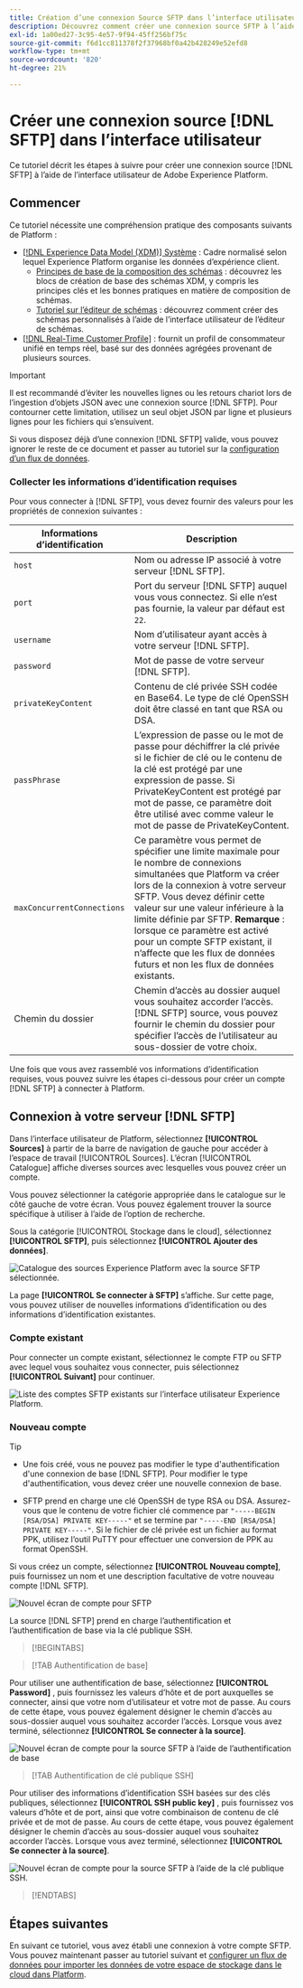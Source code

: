 ```yaml
---
title: Création d’une connexion Source SFTP dans l’interface utilisateur
description: Découvrez comment créer une connexion source SFTP à l’aide de l’interface utilisateur de Adobe Experience Platform.
exl-id: 1a00ed27-3c95-4e57-9f94-45ff256bf75c
source-git-commit: f6d1cc811378f2f37968bf0a42b428249e52efd8
workflow-type: tm+mt
source-wordcount: '820'
ht-degree: 21%

---
```


# Créer une connexion source [!DNL SFTP] dans l’interface utilisateur

Ce tutoriel décrit les étapes à suivre pour créer une connexion source [!DNL SFTP] à l’aide de l’interface utilisateur de Adobe Experience Platform.

## Commencer

Ce tutoriel nécessite une compréhension pratique des composants suivants de Platform :

* [[!DNL Experience Data Model (XDM)] Système](../../../../../xdm/home.md) : Cadre normalisé selon lequel Experience Platform organise les données d’expérience client. 
   * [Principes de base de la composition des schémas](../../../../../xdm/schema/composition.md) : découvrez les blocs de création de base des schémas XDM, y compris les principes clés et les bonnes pratiques en matière de composition de schémas.
   * [Tutoriel sur l’éditeur de schémas](../../../../../xdm/tutorials/create-schema-ui.md) : découvrez comment créer des schémas personnalisés à l’aide de l’interface utilisateur de l’éditeur de schémas.
* [[!DNL Real-Time Customer Profile]](../../../../../profile/home.md) : fournit un profil de consommateur unifié en temps réel, basé sur des données agrégées provenant de plusieurs sources.

>[!IMPORTANT]
>
>Il est recommandé d’éviter les nouvelles lignes ou les retours chariot lors de l’ingestion d’objets JSON avec une connexion source [!DNL SFTP]. Pour contourner cette limitation, utilisez un seul objet JSON par ligne et plusieurs lignes pour les fichiers qui s’ensuivent.

Si vous disposez déjà d’une connexion [!DNL SFTP] valide, vous pouvez ignorer le reste de ce document et passer au tutoriel sur la [configuration d’un flux de données](../../dataflow/batch/cloud-storage.md).

### Collecter les informations d’identification requises

Pour vous connecter à [!DNL SFTP], vous devez fournir des valeurs pour les propriétés de connexion suivantes :

| Informations d’identification | Description |
| ---------- | ----------- |
| `host` | Nom ou adresse IP associé à votre serveur [!DNL SFTP]. |
| `port` | Port du serveur [!DNL SFTP] auquel vous vous connectez. Si elle n’est pas fournie, la valeur par défaut est `22`. |
| `username` | Nom d’utilisateur ayant accès à votre serveur [!DNL SFTP]. |
| `password` | Mot de passe de votre serveur [!DNL SFTP]. |
| `privateKeyContent` | Contenu de clé privée SSH codée en Base64. Le type de clé OpenSSH doit être classé en tant que RSA ou DSA. |
| `passPhrase` | L’expression de passe ou le mot de passe pour déchiffrer la clé privée si le fichier de clé ou le contenu de la clé est protégé par une expression de passe. Si PrivateKeyContent est protégé par mot de passe, ce paramètre doit être utilisé avec comme valeur le mot de passe de PrivateKeyContent. |
| `maxConcurrentConnections` | Ce paramètre vous permet de spécifier une limite maximale pour le nombre de connexions simultanées que Platform va créer lors de la connexion à votre serveur SFTP. Vous devez définir cette valeur sur une valeur inférieure à la limite définie par SFTP. **Remarque** : lorsque ce paramètre est activé pour un compte SFTP existant, il n’affecte que les flux de données futurs et non les flux de données existants. |
| Chemin du dossier | Chemin d’accès au dossier auquel vous souhaitez accorder l’accès. [!DNL SFTP] source, vous pouvez fournir le chemin du dossier pour spécifier l’accès de l’utilisateur au sous-dossier de votre choix. |

Une fois que vous avez rassemblé vos informations d’identification requises, vous pouvez suivre les étapes ci-dessous pour créer un compte [!DNL SFTP] à connecter à Platform.

## Connexion à votre serveur [!DNL SFTP]

Dans l’interface utilisateur de Platform, sélectionnez **[!UICONTROL Sources]** à partir de la barre de navigation de gauche pour accéder à l’espace de travail [!UICONTROL Sources]. L’écran [!UICONTROL Catalogue] affiche diverses sources avec lesquelles vous pouvez créer un compte.

Vous pouvez sélectionner la catégorie appropriée dans le catalogue sur le côté gauche de votre écran. Vous pouvez également trouver la source spécifique à utiliser à l’aide de l’option de recherche.

Sous la catégorie [!UICONTROL Stockage dans le cloud], sélectionnez **[!UICONTROL SFTP]**, puis sélectionnez **[!UICONTROL Ajouter des données]**.

![Catalogue des sources Experience Platform avec la source SFTP sélectionnée.](../../../../images/tutorials/create/sftp/catalog.png)

La page **[!UICONTROL Se connecter à SFTP]** s’affiche. Sur cette page, vous pouvez utiliser de nouvelles informations d’identification ou des informations d’identification existantes.

### Compte existant

Pour connecter un compte existant, sélectionnez le compte FTP ou SFTP avec lequel vous souhaitez vous connecter, puis sélectionnez **[!UICONTROL Suivant]** pour continuer.

![Liste des comptes SFTP existants sur l’interface utilisateur Experience Platform.](../../../../images/tutorials/create/sftp/existing.png)

### Nouveau compte

>[!TIP]
>
>* Une fois créé, vous ne pouvez pas modifier le type d&#39;authentification d&#39;une connexion de base [!DNL SFTP]. Pour modifier le type d&#39;authentification, vous devez créer une nouvelle connexion de base.
>
>* SFTP prend en charge une clé OpenSSH de type RSA ou DSA. Assurez-vous que le contenu de votre fichier clé commence par `"-----BEGIN [RSA/DSA] PRIVATE KEY-----"` et se termine par `"-----END [RSA/DSA] PRIVATE KEY-----"`. Si le fichier de clé privée est un fichier au format PPK, utilisez l’outil PuTTY pour effectuer une conversion de PPK au format OpenSSH.

Si vous créez un compte, sélectionnez **[!UICONTROL Nouveau compte]**, puis fournissez un nom et une description facultative de votre nouveau compte [!DNL SFTP].

![Nouvel écran de compte pour SFTP](../../../../images/tutorials/create/sftp/new.png)

La source [!DNL SFTP] prend en charge l’authentification et l’authentification de base via la clé publique SSH.

>[!BEGINTABS]

>[!TAB Authentification de base]

Pour utiliser une authentification de base, sélectionnez **[!UICONTROL Password]** , puis fournissez les valeurs d’hôte et de port auxquelles se connecter, ainsi que votre nom d’utilisateur et votre mot de passe. Au cours de cette étape, vous pouvez également désigner le chemin d’accès au sous-dossier auquel vous souhaitez accorder l’accès. Lorsque vous avez terminé, sélectionnez **[!UICONTROL Se connecter à la source]**.

![Nouvel écran de compte pour la source SFTP à l’aide de l’authentification de base](../../../../images/tutorials/create/sftp/password.png)

>[!TAB Authentification de clé publique SSH]

Pour utiliser des informations d’identification SSH basées sur des clés publiques, sélectionnez **[!UICONTROL SSH public key]** , puis fournissez vos valeurs d’hôte et de port, ainsi que votre combinaison de contenu de clé privée et de mot de passe. Au cours de cette étape, vous pouvez également désigner le chemin d’accès au sous-dossier auquel vous souhaitez accorder l’accès. Lorsque vous avez terminé, sélectionnez **[!UICONTROL Se connecter à la source]**.

![Nouvel écran de compte pour la source SFTP à l’aide de la clé publique SSH.](../../../../images/tutorials/create/sftp/ssh.png)

>[!ENDTABS]

## Étapes suivantes

En suivant ce tutoriel, vous avez établi une connexion à votre compte SFTP. Vous pouvez maintenant passer au tutoriel suivant et [configurer un flux de données pour importer les données de votre espace de stockage dans le cloud dans Platform](../../dataflow/batch/cloud-storage.md).
